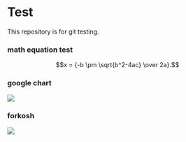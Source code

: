 # Test
This repository is for git testing.

<script type="text/javascript" src="http://cdn.mathjax.org/mathjax/latest/MathJax.js?config=default"></script>

### math equation test
$$x = {-b \pm \sqrt{b^2-4ac} \over 2a}.$$


### google chart
<img src="http://chart.googleapis.com/chart?cht=tx&chl=\Large x=\frac{-b\pm\sqrt{b^2-4ac}}{2a}" style="border:none;">

### forkosh
<img src="http://www.forkosh.com/mathtex.cgi? \Large x=\frac{-b\pm\sqrt{b^2-4ac}}{2a}">
